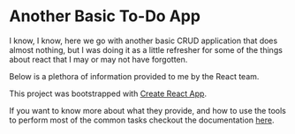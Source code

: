# Another Basic To-Do App
I know, I know, here we go with another basic CRUD application that does almost nothing, but I was doing it as a little refresher for some of the things about react that I may or may not have forgotten. 

Below is a plethora of information provided to me by the React team.

This project was bootstrapped with [Create React App](https://github.com/facebook/create-react-app).

If you want to know more about what they provide, and how to use the tools to perform most of the common tasks checkout the documentation [here](./docs/createReactApp.md).
